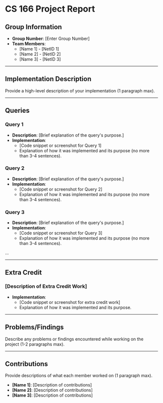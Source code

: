 # CS 166 Project Report

## Group Information
- **Group Number**: [Enter Group Number]
- **Team Members**:
  - [Name 1] - [NetID 1]
  - [Name 2] - [NetID 2]
  - [Name 3] - [NetID 3]

---

## Implementation Description
Provide a high-level description of your implementation (1 paragraph max).

---

## Queries
### Query 1
- **Description**: [Brief explanation of the query's purpose.]
- **Implementation**:
  - [Code snippet or screenshot for Query 1]
  - Explanation of how it was implemented and its purpose (no more than 3-4 sentences).

### Query 2
- **Description**: [Brief explanation of the query's purpose.]
- **Implementation**:
  - [Code snippet or screenshot for Query 2]
  - Explanation of how it was implemented and its purpose (no more than 3-4 sentences).

### Query 3
- **Description**: [Brief explanation of the query's purpose.]
- **Implementation**:
  - [Code snippet or screenshot for Query 3]
  - Explanation of how it was implemented and its purpose (no more than 3-4 sentences).

...

---

## Extra Credit
### [Description of Extra Credit Work]
- **Implementation**:
  - [Code snippet or screenshot for extra credit work]
  - Explanation of how it was implemented and its purpose.

---

## Problems/Findings
Describe any problems or findings encountered while working on the project (1-2 paragraphs max).

---

## Contributions
Provide descriptions of what each member worked on (1 paragraph max).
- **[Name 1]**: [Description of contributions]
- **[Name 2]**: [Description of contributions]
- **[Name 3]**: [Description of contributions]
